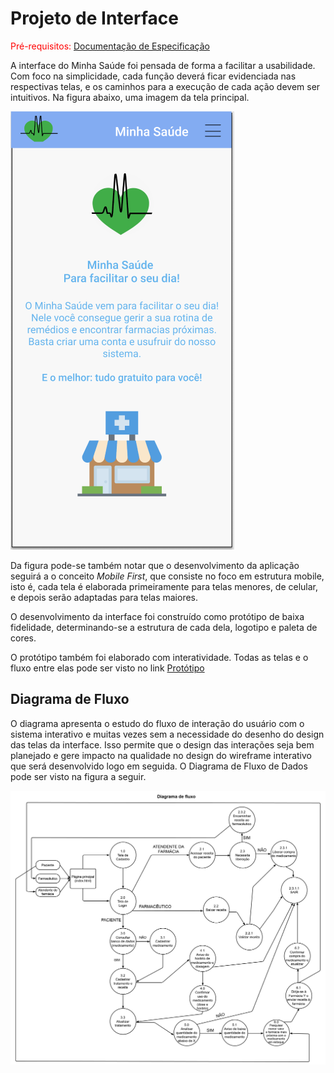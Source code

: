 
# Projeto de Interface

<span style="color:red">Pré-requisitos: <a href="2-Especificação do Projeto.md"> Documentação de Especificação</a></span>

A interface do Minha Saúde foi pensada de forma a facilitar a usabilidade. Com foco na simplicidade, cada função deverá ficar evidenciada nas respectivas telas, e os caminhos para a execução de cada ação devem ser intuitivos. Na figura abaixo, uma imagem da tela principal.

![Tela Principal](img/Tela_Principal.png)

Da figura pode-se também notar que o desenvolvimento da aplicação seguirá a o conceito *Mobile First*, que consiste no foco em estrutura mobile, isto é, cada tela é elaborada primeiramente para telas menores, de celular, e depois serão adaptadas para telas maiores.

O desenvolvimento da interface foi construído como protótipo de baixa fidelidade, determinando-se a estrutura de cada dela, logotipo e paleta de cores.

O protótipo também foi elaborado com interatividade. Todas as telas e o fluxo entre elas pode ser visto no link <a href="https://www.figma.com/proto/zISLLKX16ilEhbkGP7Wgka/Minha-Sa%C3%BAde?node-id=55%3A2&scaling=scale-down&page-id=0%3A1&starting-point-node-id=55%3A2&show-proto-sidebar=1">Protótipo</a>



## Diagrama de Fluxo

O diagrama apresenta o estudo do fluxo de interação do usuário com o sistema interativo e muitas vezes sem a necessidade do desenho do design das telas da interface. Isso permite que o design das interações seja bem planejado e gere impacto na qualidade no design do wireframe interativo que será desenvolvido logo em seguida. O Diagrama de Fluxo de Dados pode ser visto na figura a seguir.

![Diagrama de Fluxo de Dados](img/DFD.jpg)